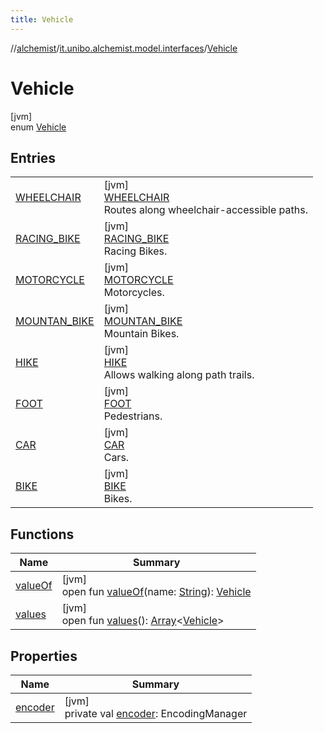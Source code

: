 ```yaml
---
title: Vehicle
---
```

//[alchemist](../../../index.html)/[it.unibo.alchemist.model.interfaces](../index.html)/[Vehicle](index.html)



# Vehicle



[jvm]\
enum [Vehicle](index.html)



## Entries


| | |
|---|---|
| [WHEELCHAIR](-w-h-e-e-l-c-h-a-i-r/index.html) | [jvm]<br>[WHEELCHAIR](-w-h-e-e-l-c-h-a-i-r/index.html)<br>Routes along wheelchair-accessible paths. |
| [RACING_BIKE](-r-a-c-i-n-g_-b-i-k-e/index.html) | [jvm]<br>[RACING_BIKE](-r-a-c-i-n-g_-b-i-k-e/index.html)<br>Racing Bikes. |
| [MOTORCYCLE](-m-o-t-o-r-c-y-c-l-e/index.html) | [jvm]<br>[MOTORCYCLE](-m-o-t-o-r-c-y-c-l-e/index.html)<br>Motorcycles. |
| [MOUNTAN_BIKE](-m-o-u-n-t-a-n_-b-i-k-e/index.html) | [jvm]<br>[MOUNTAN_BIKE](-m-o-u-n-t-a-n_-b-i-k-e/index.html)<br>Mountain Bikes. |
| [HIKE](-h-i-k-e/index.html) | [jvm]<br>[HIKE](-h-i-k-e/index.html)<br>Allows walking along path trails. |
| [FOOT](-f-o-o-t/index.html) | [jvm]<br>[FOOT](-f-o-o-t/index.html)<br>Pedestrians. |
| [CAR](-c-a-r/index.html) | [jvm]<br>[CAR](-c-a-r/index.html)<br>Cars. |
| [BIKE](-b-i-k-e/index.html) | [jvm]<br>[BIKE](-b-i-k-e/index.html)<br>Bikes. |


## Functions


| Name | Summary |
|---|---|
| [valueOf](value-of.html) | [jvm]<br>open fun [valueOf](value-of.html)(name: [String](https://docs.oracle.com/javase/8/docs/api/java/lang/String.html)): [Vehicle](index.html) |
| [values](values.html) | [jvm]<br>open fun [values](values.html)(): [Array](https://kotlinlang.org/api/latest/jvm/stdlib/kotlin/-array/index.html)<[Vehicle](index.html)> |


## Properties


| Name | Summary |
|---|---|
| [encoder](encoder.html) | [jvm]<br>private val [encoder](encoder.html): EncodingManager |

